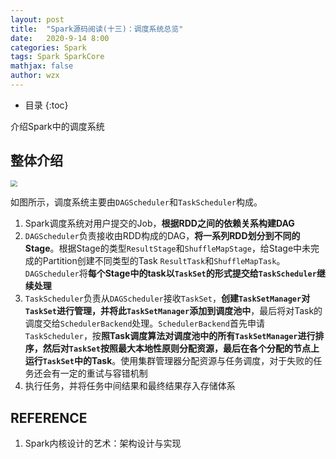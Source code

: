 ```yaml
---
layout: post
title:  "Spark源码阅读(十三)：调度系统总览"
date:   2020-9-14 8:00
categories: Spark
tags: Spark SparkCore
mathjax: false
author: wzx
---
```


- 目录
{:toc}


介绍Spark中的调度系统




## 整体介绍
<img src="{{ site.url }}/assets/img/2020-9-14-1.png" style="zoom:67%;" />

如图所示，调度系统主要由`DAGScheduler`和`TaskScheduler`构成。

1. Spark调度系统对用户提交的Job，**根据RDD之间的依赖关系构建DAG**
2. `DAGScheduler`负责接收由RDD构成的DAG，**将一系列RDD划分到不同的Stage**。根据Stage的类型`ResultStage`和`ShuffleMapStage`，给Stage中未完成的Partition创建不同类型的Task `ResultTask`和`ShuffleMapTask`。`DAGScheduler`将**每个Stage中的task以`TaskSet`的形式提交给`TaskScheduler`继续处理**
3. `TaskScheduler`负责从`DAGScheduler`接收`TaskSet`，**创建`TaskSetManager`对`TaskSet`进行管理，并将此`TaskSetManager`添加到调度池中**，最后将对Task的调度交给`SchedulerBackend`处理。`SchedulerBackend`首先申请`TaskScheduler`，按**照Task调度算法对调度池中的所有`TaskSetManager`进行排序，然后对`TaskSet`按照最大本地性原则分配资源，最后在各个分配的节点上运行`TaskSet`中的Task**。使用集群管理器分配资源与任务调度，对于失败的任务还会有一定的重试与容错机制
4. 执行任务，并将任务中间结果和最终结果存入存储体系

## REFERENCE

1. Spark内核设计的艺术：架构设计与实现
